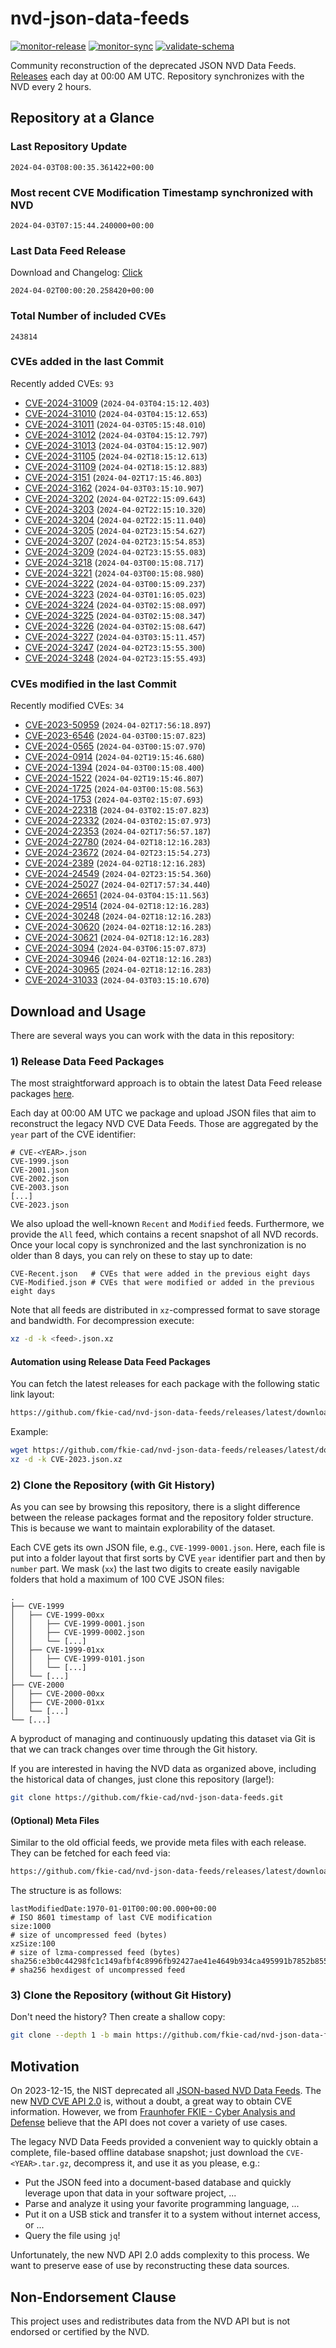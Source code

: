 # nvd-json-data-feeds

[![monitor-release](https://github.com/fkie-cad/nvd-json-data-feeds/actions/workflows/monitor_release.yml/badge.svg)](https://github.com/fkie-cad/nvd-json-data-feeds/actions/workflows/monitor_release.yml)
[![monitor-sync](https://github.com/fkie-cad/nvd-json-data-feeds/actions/workflows/monitor_sync.yml/badge.svg)](https://github.com/fkie-cad/nvd-json-data-feeds/actions/workflows/monitor_sync.yml)
[![validate-schema](https://github.com/fkie-cad/nvd-json-data-feeds/actions/workflows/validate_schema.yml/badge.svg)](https://github.com/fkie-cad/nvd-json-data-feeds/actions/workflows/validate_schema.yml)

Community reconstruction of the deprecated JSON NVD Data Feeds.
[Releases](https://github.com/fkie-cad/nvd-json-data-feeds/releases/latest) each day at 00:00 AM UTC.
Repository synchronizes with the NVD every 2 hours.

## Repository at a Glance

### Last Repository Update

```plain
2024-04-03T08:00:35.361422+00:00
```

### Most recent CVE Modification Timestamp synchronized with NVD

```plain
2024-04-03T07:15:44.240000+00:00
```

### Last Data Feed Release

Download and Changelog: [Click](https://github.com/fkie-cad/nvd-json-data-feeds/releases/latest)

```plain
2024-04-02T00:00:20.258420+00:00
```

### Total Number of included CVEs

```plain
243814
```

### CVEs added in the last Commit

Recently added CVEs: `93`

- [CVE-2024-31009](CVE-2024/CVE-2024-310xx/CVE-2024-31009.json) (`2024-04-03T04:15:12.403`)
- [CVE-2024-31010](CVE-2024/CVE-2024-310xx/CVE-2024-31010.json) (`2024-04-03T04:15:12.653`)
- [CVE-2024-31011](CVE-2024/CVE-2024-310xx/CVE-2024-31011.json) (`2024-04-03T05:15:48.010`)
- [CVE-2024-31012](CVE-2024/CVE-2024-310xx/CVE-2024-31012.json) (`2024-04-03T04:15:12.797`)
- [CVE-2024-31013](CVE-2024/CVE-2024-310xx/CVE-2024-31013.json) (`2024-04-03T04:15:12.907`)
- [CVE-2024-31105](CVE-2024/CVE-2024-311xx/CVE-2024-31105.json) (`2024-04-02T18:15:12.613`)
- [CVE-2024-31109](CVE-2024/CVE-2024-311xx/CVE-2024-31109.json) (`2024-04-02T18:15:12.883`)
- [CVE-2024-3151](CVE-2024/CVE-2024-31xx/CVE-2024-3151.json) (`2024-04-02T17:15:46.803`)
- [CVE-2024-3162](CVE-2024/CVE-2024-31xx/CVE-2024-3162.json) (`2024-04-03T03:15:10.907`)
- [CVE-2024-3202](CVE-2024/CVE-2024-32xx/CVE-2024-3202.json) (`2024-04-02T22:15:09.643`)
- [CVE-2024-3203](CVE-2024/CVE-2024-32xx/CVE-2024-3203.json) (`2024-04-02T22:15:10.320`)
- [CVE-2024-3204](CVE-2024/CVE-2024-32xx/CVE-2024-3204.json) (`2024-04-02T22:15:11.040`)
- [CVE-2024-3205](CVE-2024/CVE-2024-32xx/CVE-2024-3205.json) (`2024-04-02T23:15:54.627`)
- [CVE-2024-3207](CVE-2024/CVE-2024-32xx/CVE-2024-3207.json) (`2024-04-02T23:15:54.853`)
- [CVE-2024-3209](CVE-2024/CVE-2024-32xx/CVE-2024-3209.json) (`2024-04-02T23:15:55.083`)
- [CVE-2024-3218](CVE-2024/CVE-2024-32xx/CVE-2024-3218.json) (`2024-04-03T00:15:08.717`)
- [CVE-2024-3221](CVE-2024/CVE-2024-32xx/CVE-2024-3221.json) (`2024-04-03T00:15:08.980`)
- [CVE-2024-3222](CVE-2024/CVE-2024-32xx/CVE-2024-3222.json) (`2024-04-03T00:15:09.237`)
- [CVE-2024-3223](CVE-2024/CVE-2024-32xx/CVE-2024-3223.json) (`2024-04-03T01:16:05.023`)
- [CVE-2024-3224](CVE-2024/CVE-2024-32xx/CVE-2024-3224.json) (`2024-04-03T02:15:08.097`)
- [CVE-2024-3225](CVE-2024/CVE-2024-32xx/CVE-2024-3225.json) (`2024-04-03T02:15:08.347`)
- [CVE-2024-3226](CVE-2024/CVE-2024-32xx/CVE-2024-3226.json) (`2024-04-03T02:15:08.647`)
- [CVE-2024-3227](CVE-2024/CVE-2024-32xx/CVE-2024-3227.json) (`2024-04-03T03:15:11.457`)
- [CVE-2024-3247](CVE-2024/CVE-2024-32xx/CVE-2024-3247.json) (`2024-04-02T23:15:55.300`)
- [CVE-2024-3248](CVE-2024/CVE-2024-32xx/CVE-2024-3248.json) (`2024-04-02T23:15:55.493`)


### CVEs modified in the last Commit

Recently modified CVEs: `34`

- [CVE-2023-50959](CVE-2023/CVE-2023-509xx/CVE-2023-50959.json) (`2024-04-02T17:56:18.897`)
- [CVE-2023-6546](CVE-2023/CVE-2023-65xx/CVE-2023-6546.json) (`2024-04-03T00:15:07.823`)
- [CVE-2024-0565](CVE-2024/CVE-2024-05xx/CVE-2024-0565.json) (`2024-04-03T00:15:07.970`)
- [CVE-2024-0914](CVE-2024/CVE-2024-09xx/CVE-2024-0914.json) (`2024-04-02T19:15:46.680`)
- [CVE-2024-1394](CVE-2024/CVE-2024-13xx/CVE-2024-1394.json) (`2024-04-03T00:15:08.400`)
- [CVE-2024-1522](CVE-2024/CVE-2024-15xx/CVE-2024-1522.json) (`2024-04-02T19:15:46.807`)
- [CVE-2024-1725](CVE-2024/CVE-2024-17xx/CVE-2024-1725.json) (`2024-04-03T00:15:08.563`)
- [CVE-2024-1753](CVE-2024/CVE-2024-17xx/CVE-2024-1753.json) (`2024-04-03T02:15:07.693`)
- [CVE-2024-22318](CVE-2024/CVE-2024-223xx/CVE-2024-22318.json) (`2024-04-03T02:15:07.823`)
- [CVE-2024-22332](CVE-2024/CVE-2024-223xx/CVE-2024-22332.json) (`2024-04-03T02:15:07.973`)
- [CVE-2024-22353](CVE-2024/CVE-2024-223xx/CVE-2024-22353.json) (`2024-04-02T17:56:57.187`)
- [CVE-2024-22780](CVE-2024/CVE-2024-227xx/CVE-2024-22780.json) (`2024-04-02T18:12:16.283`)
- [CVE-2024-23672](CVE-2024/CVE-2024-236xx/CVE-2024-23672.json) (`2024-04-02T23:15:54.273`)
- [CVE-2024-2389](CVE-2024/CVE-2024-23xx/CVE-2024-2389.json) (`2024-04-02T18:12:16.283`)
- [CVE-2024-24549](CVE-2024/CVE-2024-245xx/CVE-2024-24549.json) (`2024-04-02T23:15:54.360`)
- [CVE-2024-25027](CVE-2024/CVE-2024-250xx/CVE-2024-25027.json) (`2024-04-02T17:57:34.440`)
- [CVE-2024-26651](CVE-2024/CVE-2024-266xx/CVE-2024-26651.json) (`2024-04-03T04:15:11.563`)
- [CVE-2024-29514](CVE-2024/CVE-2024-295xx/CVE-2024-29514.json) (`2024-04-02T18:12:16.283`)
- [CVE-2024-30248](CVE-2024/CVE-2024-302xx/CVE-2024-30248.json) (`2024-04-02T18:12:16.283`)
- [CVE-2024-30620](CVE-2024/CVE-2024-306xx/CVE-2024-30620.json) (`2024-04-02T18:12:16.283`)
- [CVE-2024-30621](CVE-2024/CVE-2024-306xx/CVE-2024-30621.json) (`2024-04-02T18:12:16.283`)
- [CVE-2024-3094](CVE-2024/CVE-2024-30xx/CVE-2024-3094.json) (`2024-04-03T06:15:07.873`)
- [CVE-2024-30946](CVE-2024/CVE-2024-309xx/CVE-2024-30946.json) (`2024-04-02T18:12:16.283`)
- [CVE-2024-30965](CVE-2024/CVE-2024-309xx/CVE-2024-30965.json) (`2024-04-02T18:12:16.283`)
- [CVE-2024-31033](CVE-2024/CVE-2024-310xx/CVE-2024-31033.json) (`2024-04-03T03:15:10.670`)


## Download and Usage

There are several ways you can work with the data in this repository:

### 1) Release Data Feed Packages

The most straightforward approach is to obtain the latest Data Feed release packages [here](https://github.com/fkie-cad/nvd-json-data-feeds/releases/latest).

Each day at 00:00 AM UTC we package and upload JSON files that aim to reconstruct the legacy NVD CVE Data Feeds.
Those are aggregated by the `year` part of the CVE identifier:

```
# CVE-<YEAR>.json
CVE-1999.json
CVE-2001.json
CVE-2002.json
CVE-2003.json
[...]
CVE-2023.json
```

We also upload the well-known `Recent` and `Modified` feeds.
Furthermore, we provide the `All` feed, which contains a recent snapshot of all NVD records.
Once your local copy is synchronized and the last synchronization is no older than 8 days, you can rely on these to stay up to date:

```plain
CVE-Recent.json   # CVEs that were added in the previous eight days
CVE-Modified.json # CVEs that were modified or added in the previous eight days
```

Note that all feeds are distributed in `xz`-compressed format to save storage and bandwidth.
For decompression execute:

```sh
xz -d -k <feed>.json.xz
```

#### Automation using Release Data Feed Packages

You can fetch the latest releases for each package with the following static link layout:

```sh
https://github.com/fkie-cad/nvd-json-data-feeds/releases/latest/download/CVE-<YEAR>.json.xz
```

Example:

```sh
wget https://github.com/fkie-cad/nvd-json-data-feeds/releases/latest/download/CVE-2023.json.xz
xz -d -k CVE-2023.json.xz
```

### 2) Clone the Repository (with Git History)

As you can see by browsing this repository, there is a slight difference between the release packages format and the repository folder structure.
This is because we want to maintain explorability of the dataset.

Each CVE gets its own JSON file, e.g., `CVE-1999-0001.json`.
Here, each file is put into a folder layout that first sorts by CVE `year` identifier part and then by `number` part.
We mask (`xx`) the last two digits to create easily navigable folders that hold a maximum of 100 CVE JSON files:

```plain
.
├── CVE-1999
│   ├── CVE-1999-00xx
│   │   ├── CVE-1999-0001.json
│   │   ├── CVE-1999-0002.json
│   │   └── [...]
│   ├── CVE-1999-01xx
│   │   ├── CVE-1999-0101.json
│   │   └── [...]
│   └── [...]
├── CVE-2000
│   ├── CVE-2000-00xx
│   ├── CVE-2000-01xx
│   └── [...]
└── [...]
```

A byproduct of managing and continuously updating this dataset via Git is that we can track changes over time through the Git history.

If you are interested in having the NVD data as organized above, including the historical data of changes, just clone this repository (large!):

```sh
git clone https://github.com/fkie-cad/nvd-json-data-feeds.git
```

#### (Optional) Meta Files

Similar to the old official feeds, we provide meta files with each release. They can be fetched for each feed via:

```sh
https://github.com/fkie-cad/nvd-json-data-feeds/releases/latest/download/CVE-<YEAR>.meta
```

The structure is as follows:

```plain
lastModifiedDate:1970-01-01T00:00:00.000+00:00                          # ISO 8601 timestamp of last CVE modification
size:1000                                                               # size of uncompressed feed (bytes)
xzSize:100                                                              # size of lzma-compressed feed (bytes)
sha256:e3b0c44298fc1c149afbf4c8996fb92427ae41e4649b934ca495991b7852b855 # sha256 hexdigest of uncompressed feed
```

### 3) Clone the Repository (without Git History)

Don't need the history? Then create a shallow copy:

```sh
git clone --depth 1 -b main https://github.com/fkie-cad/nvd-json-data-feeds.git
```

## Motivation

On 2023-12-15, the NIST deprecated all [JSON-based NVD Data Feeds](https://nvd.nist.gov/vuln/data-feeds#divRetirementBanner-1).
The new [NVD CVE API 2.0](https://nvd.nist.gov/developers/vulnerabilities) is, without a doubt, a great way to obtain CVE information.
However, we from [Fraunhofer FKIE - Cyber Analysis and Defense](https://www.fkie.fraunhofer.de/en/departments/cad.html) believe that the API does not cover a variety of use cases.

The legacy NVD Data Feeds provided a convenient way to quickly obtain a complete, file-based offline database snapshot; just download the `CVE-<YEAR>.tar.gz`, decompress it, and use it as you please, e.g.:

- Put the JSON feed into a document-based database and quickly leverage upon that data in your software project, ...
- Parse and analyze it using your favorite programming language, ...
- Put it on a USB stick and transfer it to a system without internet access, or ...
- Query the file using `jq`!

Unfortunately, the new NVD API 2.0 adds complexity to this process.
We want to preserve ease of use by reconstructing these data sources.

## Non-Endorsement Clause

This project uses and redistributes data from the NVD API but is not endorsed or certified by the NVD.